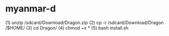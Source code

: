 # myanmar-d
  (1) unzip /sdcard/Download/Dragon.zip  (2) cp -r /sdcard/Download/Dragon /$HOME/  (3) cd Dragon/  (4) chmod +x *  (5) bash install.sh
